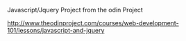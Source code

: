Javascript/Jquery Project from the odin Project

http://www.theodinproject.com/courses/web-development-101/lessons/javascript-and-jquery